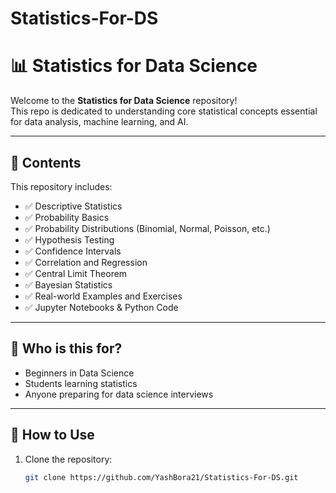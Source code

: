 # Statistics-For-DS
# 📊 Statistics for Data Science

Welcome to the **Statistics for Data Science** repository!  
This repo is dedicated to understanding core statistical concepts essential for data analysis, machine learning, and AI.

---

## 📁 Contents

This repository includes:

- ✅ Descriptive Statistics
- ✅ Probability Basics
- ✅ Probability Distributions (Binomial, Normal, Poisson, etc.)
- ✅ Hypothesis Testing
- ✅ Confidence Intervals
- ✅ Correlation and Regression
- ✅ Central Limit Theorem
- ✅ Bayesian Statistics
- ✅ Real-world Examples and Exercises
- ✅ Jupyter Notebooks & Python Code

---

## 🧠 Who is this for?

- Beginners in Data Science
- Students learning statistics
- Anyone preparing for data science interviews

---

## 🚀 How to Use

1. Clone the repository:
   ```bash
   git clone https://github.com/YashBora21/Statistics-For-DS.git
